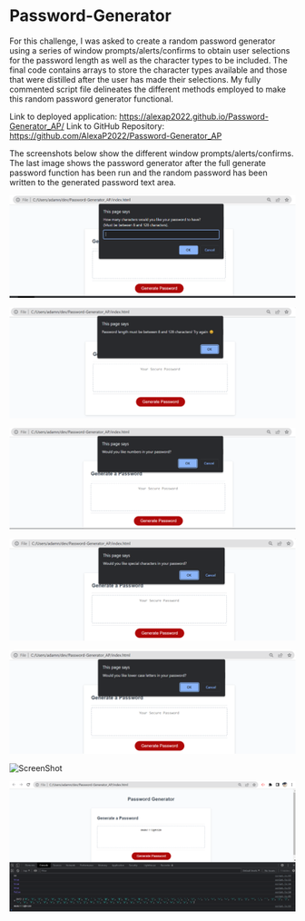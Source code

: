 # Password-Generator
For this challenge, I was asked to create a random password generator using a series of window prompts/alerts/confirms to obtain user selections for the password length as well as the character types to be included.  The final code contains arrays to store the character types available and those that were distilled after the user has made their selections.  My fully commented script file delineates the different methods employed to make this random password generator functional.

Link to deployed application: https://alexap2022.github.io/Password-Generator_AP/
Link to GitHub Repository: https://github.com/AlexaP2022/Password-Generator_AP

The screenshots below show the different window prompts/alerts/confirms.  The last image shows the password generator after the full generate password function has been run and the random password has been written to the generated password text area.

![ScreenShot](/screenshots/PG%20img%201.png/)

![ScreenShot](/screenshots/PG%20img%201a%20-%20alert.png)

![ScreenShot](/screenshots/PG%20img%202.png)

![ScreenShot](/screenshots/PG%20img%203.png)

![ScreenShot](/screenshots/PG%20img%204.png)

![ScreenShot](/screenshots/PG%20img%205.pngg)

![ScreenShot](/screenshots/PG%20img%206.png)